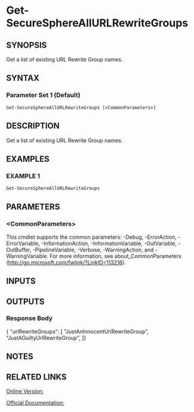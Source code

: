 ﻿# Get-SecureSphereAllURLRewriteGroups

## SYNOPSIS
Get a list of existing URL Rewrite Group names.

## SYNTAX

### Parameter Set 1 (Default)
```
Get-SecureSphereAllURLRewriteGroups [<CommonParameters>]
```

## DESCRIPTION
Get a list of existing URL Rewrite Group names.

## EXAMPLES

### EXAMPLE 1

```powershell
Get-SecureSphereAllURLRewriteGroups
```

## PARAMETERS

### \<CommonParameters\>
This cmdlet supports the common parameters: -Debug, -ErrorAction, -ErrorVariable, -InformationAction, -InformationVariable, -OutVariable, -OutBuffer, -PipelineVariable, -Verbose, -WarningAction, and -WarningVariable. For more information, see about_CommonParameters (http://go.microsoft.com/fwlink/?LinkID=113216).

## INPUTS

## OUTPUTS

### Response Body
{
"urlRewriteGroups": [
"JustAnInnocentUrlRewriteGroup",
"JustAGuiltyUrlRewriteGroup",
]}

## NOTES

## RELATED LINKS

[Online Version:](https://github.com/akshinmustafayev/SecureSpherePS/tree/master/Documentation)

[Official Documentation:](https://docs.imperva.com/bundle/v13.6-api-reference-guide/page/69942.htm)



